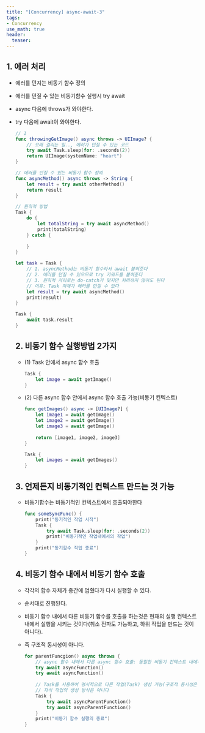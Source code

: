 ```yaml
---
title: "[Concurrency] async-await-3"
tags: 
- Concurrency
use_math: true
header: 
  teaser: 
---
```


## 1. 에러 처리

- 에러를 던지는 비동기 함수 정의

- 에러를 던질 수 있는 비동기함수 실행시 try await 

- async 다음에 throws가 와야한다.

- try 다음에 await이 와야한다.

  ```swift
  // 1
  func throwingGetImage() async throws -> UIImage? {
      // 오래 걸리는 일.., 에러가 던질 수 있는 코드
      try await Task.sleep(for: .seconds(2))
      return UIImage(systemName: "heart")
  }
  
  // 에러를 던질 수 있는 비동기 함수 정의
  func asyncMethod() async throws -> String {
      let result = try await otherMethod()
      return result
  }
  
  // 원칙적 방법
  Task {
      do {
          let totalString = try await asyncMethod()
          print(totalString)
      } catch {
        	
      }
  }
  
  let task = Task {
      // 1. asyncMethod는 비동기 함수라서 await 붙혀준다
      // 2. 에러를 던질 수 있으므로 try 키워드를 붙혀준다
      // 3. 원칙적 처리로는 do-catch가 맞지만 처리하지 않아도 된다
      // 이유: Task 자체가 에러를 던질 수 있다
      let result = try await asyncMethod()
      print(result)
  }
  
  Task {
      await task.result
  }
  ```
  
  ## 2. 비동기 함수 실행방법 2가지
  
  - (1) Task 안에서 async 함수 호출
  
    ```swift
    Task {
        let image = await getImage()
    }
    ```
  
  - (2) 다른 async 함수 안에서 async 함수 호출 가능(비동기 컨텍스트)
  
    ```swift
    func getImages() async -> [UIImage?] {
        let image1 = await getImage()
        let image2 = await getImage()
        let image3 = await getImage()
      	
        return [image1, image2, image3]
    }
    
    Task {
        let images = await getImages()
    }
    ```
    
  
  ## 3. 언제든지 비동기적인 컨텍스트 만드는 것 가능
  
  - 비동기함수는 비동기적인 컨텍스트에서 호출되야한다 
  
    ```swift
    func someSyncFunc() {
        print("동기적인 작업 시작")
        Task {
            try await Task.sleep(for: .seconds(2))
            print("비동기적인 작업내에서의 작업")
        }
        print("동기함수 작업 종료")
    }
    ```
  
  
  ## 4. 비동기 함수 내에서 비동기 함수 호출
  
  - 각각의 함수 자체가 중간에 멈췄다가 다시 실행할 수 있다.
  - 순서대로 진행된다.
  - 비동기 함수 내에서 다른 비동기 함수를 호출을 하는것은 현재의 실행 컨텍스트 내에서 실행을 시키는 것이다(취소 전파도 가능하고, 하위 작업을 만드는 것이 아니다). 
  - 즉 구조적 동시성이 아니다.
  
    ```swift
    for parentFuncgion() async throws {
      	// async 함수 내에서 다른 async 함수 호출: 동일한 비동기 컨텍스트 내에서의 실행(작업의 입루)
        try await asyncFunction()
      	try await asyncFunction()
      
      	// Task를 사용하여 명시적으로 다른 작업(Task) 생성 가능(구조적 동시성은 아니고 따로 작업을 만든다) 병렬 실행
        // 자식 작업의 생성 방식은 아니다
      	Task {
            try await asyncParentFunction()
          	try await asyncParentFunction()
        }
      	print("비동기 함수 실행의 종료")
    }
    ```
  
    
  
  
  
  

